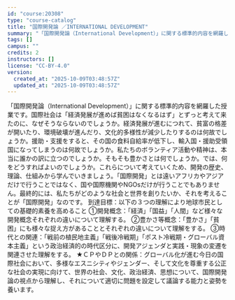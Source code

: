 ```yaml
---
id: "course:20308"
type: "course-catalog"
title: "国際開発論 ／INTERNATIONAL DEVELOPMENT"
summary: "「国際開発論（International Development）」に関する標準的内容を網羅した授業です。国際社会は「経済発展が進めば貧困はなくなるはず」とずっと考えて来たのに、なぜそうならないのでしょうか。経済発展が進むにつれて、貧富の格…"
tags: []
campus: ""
credits: 2
instructors: []
license: "CC-BY-4.0"
version:
  created_at: "2025-10-09T03:48:57Z"
  updated_at: "2025-10-09T03:48:57Z"
---
```

「国際開発論（International Development）」に関する標準的内容を網羅した授業です。国際社会は「経済発展が進めば貧困はなくなるはず」とずっと考えて来たのに、なぜそうならないのでしょうか。経済発展が進むにつれて、貧富の格差が開いたり、環境破壊が進んだり、文化的多様性が減少したりするのは何故でしょうか。援助・支援をすると、その国の食料自給率が低下し、輸入国・援助受領国になってしまうのは何故でしょうか。私たちのボランティア活動や精神は、本当に誰かの訳に立つのでしょうか。そもそも豊かさとは何でしょうか。では、何をどうすればよいのでしょうか。これらについて考えていくため、開発の歴史、理論、仕組みから学んでいきましょう。「国際開発」とは遠いアフリカやアジアだけで行うことではなく、国や国際機関やNGOsだけが行うことでもありません。最終的には、私たちがどのような社会と世界を創りたいか、それを考えることが「国際開発」なのです。 到達目標：以下の３つの理解により地球市民としての基礎的素養を高めること ①開発概念：「経済」「国益」「人間」など様々な開発概念それぞれの違いについて理解する。 ②豊かさ等概念：「豊かさ」「貧困」にも様々な捉え方があることとそれぞれの違いについて理解をする。 ③時代との関連：「戦前の植民地主義」「戦後冷戦期」「ポスト冷戦期・グローバル資本主義」という政治経済的の時代区分に、開発アジェンダと実践・現象の変遷を関連させた理解をする。 ★ＣＰやＤＰとの関係：グローバル化が進む今日の国際社会において、多様なエスニシティやジェンダー、そして文化を尊重する公正な社会の実現に向けて、世界の社会、文化、政治経済、思想について、国際開発論の視点から理解し、それについて適切に問題を設定して議論する能力と姿勢を養います。
